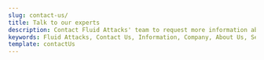 ```yaml
---
slug: contact-us/
title: Talk to our experts
description: Contact Fluid Attacks' team to request more information about our solutions or apply for a partnership or a job with us.
keywords: Fluid Attacks, Contact Us, Information, Company, About Us, Security, Experts, Pentesting, Ethical Hacking
template: contactUs
---
```

